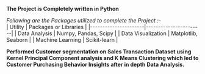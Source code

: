 **The Project is Completely written in Python**<br>

*Following are the Packages utilized to complete the Project :-*<br>
| Utility              | Packages or Libraries            |
|----------------------|-----------------------|
| Data Analysis        | Numpy, Pandas, Scipy  |
| Data Visualization   | Matplotlib, Seaborn   |
|   Machine Learning     | Scikit-learn          |

**Performed Customer segmentation on Sales Transaction Dataset using Kernel Principal Component analysis and K Means Clustering which led to Customer Purchasing Behavior Insights after in depth Data Analysis.**

  

